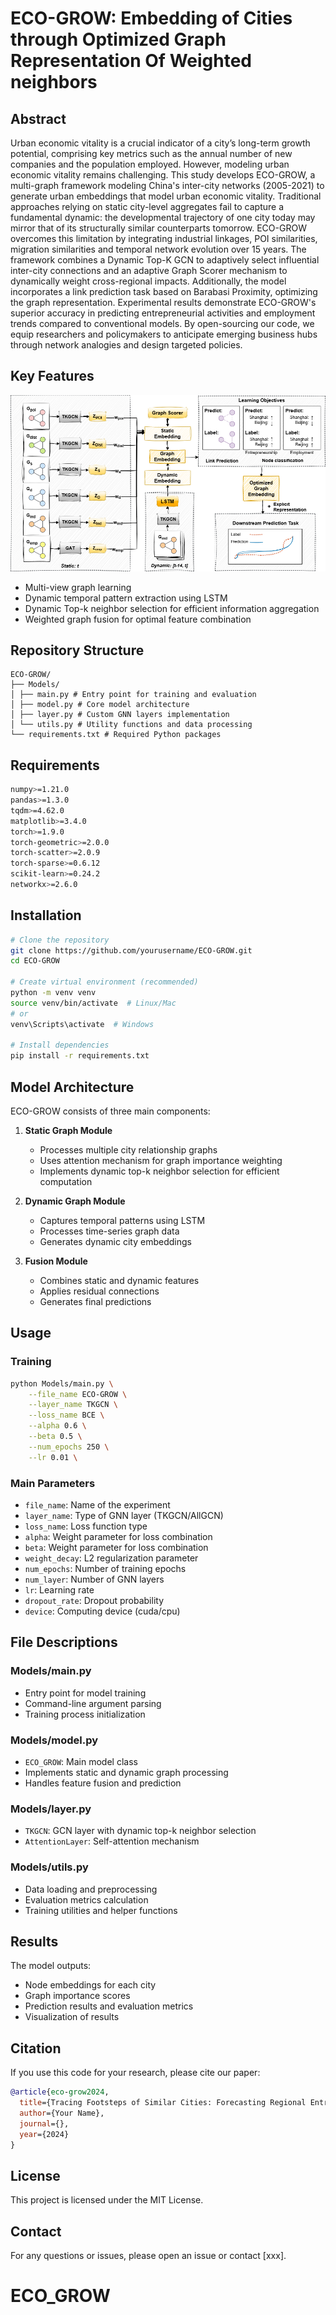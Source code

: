# ECO-GROW: Embedding of Cities through Optimized Graph Representation Of Weighted neighbors

## Abstract
Urban economic vitality is a crucial indicator of a city’s long-term growth potential, comprising key metrics such as the annual number of new companies and the population employed. However, modeling urban economic vitality remains challenging. This study develops ECO-GROW, a multi-graph framework modeling China's inter-city networks (2005-2021) to generate urban embeddings that model urban economic vitality. Traditional approaches relying on static city-level aggregates fail to capture a fundamental dynamic: the developmental trajectory of one city today may mirror that of its structurally similar counterparts tomorrow. ECO-GROW overcomes this limitation by integrating industrial linkages, POI similarities, migration similarities and temporal network evolution over 15 years. The framework combines a Dynamic Top-K GCN to adaptively select influential inter-city connections and an adaptive Graph Scorer mechanism to dynamically weight cross-regional impacts. Additionally, the model incorporates a link prediction task based on Barabasi Proximity, optimizing the graph representation. Experimental results demonstrate ECO-GROW's superior accuracy in predicting entrepreneurial activities and employment trends compared to conventional models. By open-sourcing our code, we equip researchers and policymakers to anticipate emerging business hubs through network analogies and design targeted policies.

## Key Features
![ECO-GROW Architecture](ECO-GROW.png)

- Multi-view graph learning
- Dynamic temporal pattern extraction using LSTM
- Dynamic Top-k neighbor selection for efficient information aggregation
- Weighted graph fusion for optimal feature combination

## Repository Structure
```
ECO-GROW/
├── Models/
│ ├── main.py # Entry point for training and evaluation
│ ├── model.py # Core model architecture
│ ├── layer.py # Custom GNN layers implementation
│ └── utils.py # Utility functions and data processing
└── requirements.txt # Required Python packages
```

## Requirements
```bash
numpy>=1.21.0
pandas>=1.3.0
tqdm>=4.62.0
matplotlib>=3.4.0
torch>=1.9.0
torch-geometric>=2.0.0
torch-scatter>=2.0.9
torch-sparse>=0.6.12
scikit-learn>=0.24.2
networkx>=2.6.0
```

## Installation
```bash
# Clone the repository
git clone https://github.com/yourusername/ECO-GROW.git
cd ECO-GROW

# Create virtual environment (recommended)
python -m venv venv
source venv/bin/activate  # Linux/Mac
# or
venv\Scripts\activate  # Windows

# Install dependencies
pip install -r requirements.txt
```

## Model Architecture
ECO-GROW consists of three main components:
1. **Static Graph Module**
   - Processes multiple city relationship graphs
   - Uses attention mechanism for graph importance weighting
   - Implements dynamic top-k neighbor selection for efficient computation

2. **Dynamic Graph Module**
   - Captures temporal patterns using LSTM
   - Processes time-series graph data
   - Generates dynamic city embeddings

3. **Fusion Module**
   - Combines static and dynamic features
   - Applies residual connections
   - Generates final predictions

## Usage
### Training
```bash
python Models/main.py \
    --file_name ECO-GROW \
    --layer_name TKGCN \
    --loss_name BCE \
    --alpha 0.6 \
    --beta 0.5 \
    --num_epochs 250 \
    --lr 0.01 \
```

### Main Parameters
- `file_name`: Name of the experiment
- `layer_name`: Type of GNN layer (TKGCN/AllGCN)
- `loss_name`: Loss function type
- `alpha`: Weight parameter for loss combination
- `beta`: Weight parameter for loss combination
- `weight_decay`: L2 regularization parameter
- `num_epochs`: Number of training epochs
- `num_layer`: Number of GNN layers
- `lr`: Learning rate
- `dropout_rate`: Dropout probability
- `device`: Computing device (cuda/cpu)

## File Descriptions

### Models/main.py
- Entry point for model training
- Command-line argument parsing
- Training process initialization

### Models/model.py
- `ECO_GROW`: Main model class
- Implements static and dynamic graph processing
- Handles feature fusion and prediction

### Models/layer.py
- `TKGCN`: GCN layer with dynamic top-k neighbor selection
- `AttentionLayer`: Self-attention mechanism

### Models/utils.py
- Data loading and preprocessing
- Evaluation metrics calculation
- Training utilities and helper functions

## Results
The model outputs:
- Node embeddings for each city
- Graph importance scores
- Prediction results and evaluation metrics
- Visualization of results

## Citation
If you use this code for your research, please cite our paper:
```bibtex
@article{eco-grow2024,
  title={Tracing Footsteps of Similar Cities: Forecasting Regional Entrepreneurship with Dynamic Inter-City Graph Embeddings},
  author={Your Name},
  journal={},
  year={2024}
}
```

## License
This project is licensed under the MIT License.

## Contact
For any questions or issues, please open an issue or contact [xxx].
# ECO_GROW
